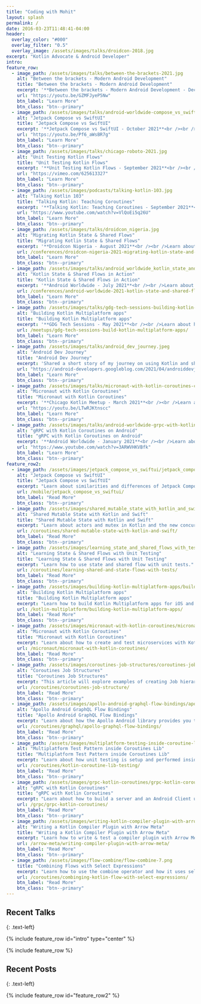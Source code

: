 ```yaml
---
title: "Coding with Mohit"
layout: splash
permalink: /
date: 2016-03-23T11:48:41-04:00
header:
  overlay_color: "#000"
  overlay_filter: "0.5"
  overlay_image: /assets/images/talks/droidcon-2018.jpg
excerpt: "Kotlin Advocate & Android Developer"
intro:
feature_row:
  - image_path: /assets/images/talks/between-the-brackets-2021.jpg
    alt: "Between the brackets - Modern Android Development"
    title: "Between the brackets - Modern Android Development"
    excerpt: '**Between the brackets - Modern Android Development - December 2021**<br />In this episode GDE Mohit Sarveiya, GDE Madona Syomba and GDG Jay Whitsitt discussing Modern Android Development features and how you can utilize them better.<br />'
    url: "https://youtu.be/GZMFJyeP5Nw"
    btn_label: "Learn More"
    btn_class: "btn--primary"
  - image_path: /assets/images/talks/android-worldwide-compose_vs_swiftui.jpg
    alt: "Jetpack Compose vs SwiftUI"
    title: "Jetpack Compose vs SwiftUI"
    excerpt: '**Jetpack Compose vs SwiftUI - October 2021**<br /><br />Learn about the similarities and differences between Jetpack Compose and SwiftUI. We will explore how to use side effects, Swifit 5.5 features such as actors.'
    url: "https://youtu.be/Pf6_aWsBR7g"
    btn_label: "Learn More"
    btn_class: "btn--primary"
  - image_path: /assets/images/talks/chicago-roboto-2021.jpg
    alt: "Unit Testing Kotlin Flows"
    title: "Unit Testing Kotlin Flows"
    excerpt: '**Unit Testing Kotlin Flows - September 2021**<br /><br />How to unit test state and shared flows. We will look at how to setup a unit test.'
    url: "https://vimeo.com/625613327"
    btn_label: "Learn More"
    btn_class: "btn--primary"
  - image_path: /assets/images/podcasts/talking-kotlin-103.jpg
    alt: "Talking Kotlin 103"
    title: "Talking Kotlin: Teaching Coroutines"
    excerpt: '**Talking Kotlin: Teaching Coroutines - September 2021**<br /><br />Experience in teaching Kotlin.'
    url: "https://www.youtube.com/watch?v=VlQoEi5q26U"
    btn_label: "Learn More"
    btn_class: "btn--primary"
  - image_path: /assets/images/talks/droidcon_nigeria.jpg
    alt: "Migrating Kotlin State & Shared Flows"
    title: "Migrating Kotlin State & Shared Flows"
    excerpt: '**Droidcon Nigeria - August 2021**<br /><br />Learn about how to use Kotlin State & Shared flows.'
    url: /conferences/droidcon-nigeria-2021-migrating-kotlin-state-and-shared-flows/
    btn_label: "Learn More"
    btn_class: "btn--primary"
  - image_path: /assets/images/talks/android_worldwide_kotlin_state_and_shared_flow_in_action.jpg
    alt: "Kotlin State & Shared Flows in Action"
    title: "Kotlin State & Shared Flows in Action"
    excerpt: '**Android Worldwide - July 2021**<br /><br />Learn about how to use Kotlin State & Shared flows.'
    url: /conferences/android-worldwide-2021-kotlin-state-and-shared-flows-in-action/
    btn_label: "Learn More"
    btn_class: "btn--primary"
  - image_path: /assets/images/talks/gdg-tech-sessions-building-kotlin-multiplatform-apps.jpg
    alt: "Building Kotlin Multiplatform apps"
    title: "Building Kotlin Multiplatform apps"
    excerpt: '**GDG Tech Sessions - May 2021**<br /><br />Learn about how to build Kotlin Multiplatform apps.'
    url: /meetups/gdg-tech-sessions-build-kotlin-multiplatform-apps/
    btn_label: "Learn More"
    btn_class: "btn--primary"
  - image_path: /assets/images/talks/android_dev_journey.jpeg
    alt: "Android Dev Journey"
    title: "Android Dev Journey"
    excerpt: 'Shared a short story of my journey on using Kotlin and shared some tips and lessons.'
    url: "https://android-developers.googleblog.com/2021/04/androiddevjourney-spotlight-april.html"
    btn_label: "Learn More"
    btn_class: "btn--primary"
  - image_path: /assets/images/talks/micronaut-with-kotlin-coroutines-chicago-kotlin-meetup.png
    alt: "Micronaut with Kotlin Coroutines"
    title: "Micronaut with Kotlin Coroutines"
    excerpt: '**Chicago Kotlin Meetup - March 2021**<br /><br />Learn about how to use Micornaut with Kotlin coroutines.'
    url: "https://youtu.be/LTwRJKtnscc"
    btn_label: "Learn More"
    btn_class: "btn--primary"
  - image_path: /assets/images/talks/android-worldwide-grpc-with-kotlin-coroutines.jpg
    alt: "gRPC with Kotlin Coroutines on Android"
    title: "gRPC with Kotlin Coroutines on Android"
    excerpt: '**Android Worldwide - January 2021**<br /><br />Learn about how to use gRPC with Kotlin coroutines on Android.'
    url: "https://www.youtube.com/watch?v=3ARWVHKVBfk"
    btn_label: "Learn More"
    btn_class: "btn--primary"
feature_row2:
  - image_path: /assets/images/jetpack_compose_vs_swiftui/jetpack_compose_vs_swiftui.png
    alt: "Jetpack Compose vs SwiftUI"
    title: "Jetpack Compose vs SwiftUI"
    excerpt: "Learn about similarities and differences of Jetpack Compose and SwiftUI."
    url: /mobile/jetpack_compose_vs_swiftui/
    btn_label: "Read More"
    btn_class: "btn--primary"
  - image_path: /assets/images/shared_mutable_state_with_kotlin_and_swift/shared_mutable_state_with_kotlin_and_swift.jpeg
    alt: "Shared Mutable State with Kotlin and Swift"
    title: "Shared Mutable State with Kotlin and Swift"
    excerpt: "Learn about actors and mutex in Kotlin and the new concurrency features in Swift 5.5."
    url: /coroutines/shared-mutable-state-with-kotlin-and-swift/
    btn_label: "Read More"
    btn_class: "btn--primary"
  - image_path: /assets/images/learning_state_and_shared_flows_with_tests/learning_state_and_shared_flows_with_tests.jpeg
    alt: "Learning State & Shared Flows with Unit Testing"
    title: "Learning State & Shared Flows with Unit Testing"
    excerpt: "Learn how to use state and shared flow with unit tests."
    url: /coroutines/learning-shared-and-state-flows-with-tests/
    btn_label: "Read More"
    btn_class: "btn--primary"
  - image_path: /assets/images/building-kotlin-multiplatform-apps/building-kotlin-multiplatform-apps.jpeg
    alt: "Building Kotlin Multiplatform apps"
    title: "Building Kotlin Multiplatform apps"
    excerpt: "Learn how to build Kotlin Multiplatform apps for iOS and Android with Ktor, Kotlinx Serilization and SQL Delight."
    url: /kotlin-multiplatform/building-kotlin-multiplatform-apps/
    btn_label: "Read More"
    btn_class: "btn--primary"
  - image_path: /assets/images/micronaut-with-kotlin-coroutines/micronaut-with-kotlin-coroutines.jpeg
    alt: "Micronaut with Kotlin Coroutines"
    title: "Micronaut with Kotlin Coroutines"
    excerpt: "Learn about how to create and test microservices with Kotlin coroutines using the Micronaut framework."
    url: /micronaut/micronaut-with-kotlin-coroutines/
    btn_label: "Read More"
    btn_class: "btn--primary"
  - image_path: /assets/images/coroutines-job-structures/coroutines-job-sructures-image-0.png
    alt: "Coroutines Job Structures"
    title: "Coroutines Job Structures"
    excerpt: "This article will explore examples of creating Job hierarchies, their effect on cancellation, and Supervisor Jobs."
    url: /coroutines/coroutines-job-structure/
    btn_label: "Read More"
    btn_class: "btn--primary"
  - image_path: /assets/images/apollo-android-graphql-flow-bindings/apollo-android-graphql-flow-bindings.png
    alt: "Apollo Android GraphQL Flow Bindings"
    title: "Apollo Android GraphQL Flow Bindings"
    excerpt: "Learn about how the Apollo Android library provides you the ability to use Flows."
    url: /coroutines/graphql/apollo-graphql-flow-bindings/
    btn_label: "Read More"
    btn_class: "btn--primary"
  - image_path: /assets/images/multiplatform-testing-inside-coroutine-lib/test-base-diagram.png
    alt: "Multiplatform Test Pattern inside Coroutines Lib"
    title: "Multiplatform Test Pattern inside Coroutines Lib"
    excerpt: "Learn about how unit testing is setup and performed inside the Kotlin coroutines library."
    url: /coroutines/kotlin-coroutine-lib-testing/
    btn_label: "Read More"
    btn_class: "btn--primary"
  - image_path: /assets/images/grpc-kotlin-coroutines/grpc-kotlin-coroutines-1.png
    alt: "gRPC with Kotlin Coroutines"
    title: "gRPC with Kotlin Coroutines"
    excerpt: "Learn about how to build a server and an Android Client using the gRPC-Kotlin library with coroutines."
    url: /grpc/grpc-kotlin-coroutines/
    btn_label: "Read More"
    btn_class: "btn--primary"
  - image_path: /assets/images/writing-kotlin-compiler-plugin-with-arrow-meta/arrow-meta-kotlin-compiler-plugin-2.gif
    alt: "Writing a Kotlin Compiler Plugin with Arrow Meta"
    title: "Writing a Kotlin Compiler Plugin with Arrow Meta"
    excerpt: "Learn how to write & test a compiler plugin with Arrow Meta. I will share with you how to build an example plugin."
    url: /arrow-meta/writing-compiler-plugin-with-arrow-meta/
    btn_label: "Read More"
    btn_class: "btn--primary"
  - image_path: /assets/images/flow-combine/flow-combine-7.png
    title: "Combining Flows with Select Expressions"
    excerpt: "Learn how to use the combine operator and how it uses select expressions under the hood."
    url: /coroutines/combinging-kotlin-flow-with-select-expressions/
    btn_label: "Read More"
    btn_class: "btn--primary"
---
```


## Recent Talks
{: .text-left}

{% include feature_row id="intro" type="center" %}

{% include feature_row %}

## Recent Posts
{: .text-left}

{% include feature_row id="feature_row2" %}
